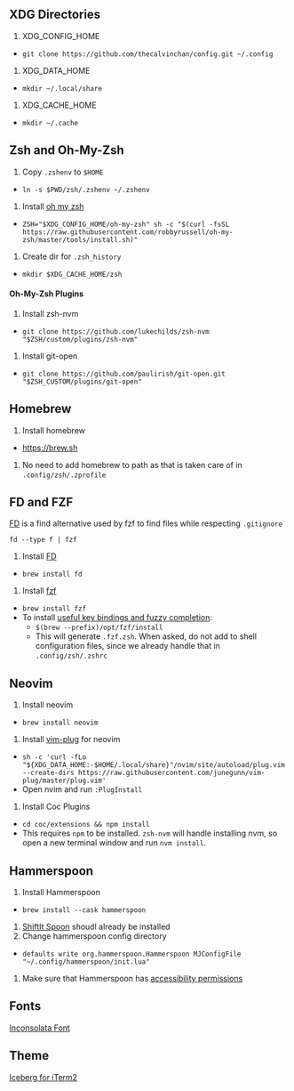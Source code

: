 ## XDG Directories

1. XDG_CONFIG_HOME
  - `git clone https://github.com/thecalvinchan/config.git ~/.config`
1. XDG_DATA_HOME
  - `mkdir ~/.local/share`
1. XDG_CACHE_HOME
  - `mkdir ~/.cache`

## Zsh and Oh-My-Zsh
1. Copy `.zshenv` to `$HOME`
  - `ln -s $PWD/zsh/.zshenv ~/.zshenv`
1. Install [oh my zsh](https://github.com/robbyrussell/oh-my-zsh)
  - `ZSH="$XDG_CONFIG_HOME/oh-my-zsh" sh -c "$(curl -fsSL https://raw.githubusercontent.com/robbyrussell/oh-my-zsh/master/tools/install.sh)"`
1. Create dir for `.zsh_history`
  - `mkdir $XDG_CACHE_HOME/zsh`

#### Oh-My-Zsh Plugins
1. Install zsh-nvm
  - `git clone https://github.com/lukechilds/zsh-nvm "$ZSH/custom/plugins/zsh-nvm"`
1. Install git-open
  - `git clone https://github.com/paulirish/git-open.git "$ZSH_CUSTOM/plugins/git-open"`

## Homebrew
1. Install homebrew
  - https://brew.sh
1. No need to add homebrew to path as that is taken care of in `.config/zsh/.zprofile`

## FD and FZF

[FD](https://github.com/sharkdp/fd) is a find alternative used by fzf to find
files while respecting `.gitignore`

```
fd --type f | fzf
```

1. Install [FD](https://github.com/sharkdp/fd)
  - `brew install fd`
1. Install [fzf](https://github.com/junegunn/fzf)
  - `brew install fzf`
  - To install [useful key bindings and fuzzy completion](https://github.com/junegunn/fzf#key-bindings-for-command-line):
    - `$(brew --prefix)/opt/fzf/install`
    - This will generate `.fzf.zsh`. When asked, do not add to shell configuration files, since we already handle that in `.config/zsh/.zshrc`

## Neovim
1. Install neovim
  - `brew install neovim` 
1. Install [vim-plug](https://github.com/junegunn/vim-plug) for neovim
  - `sh -c 'curl -fLo "${XDG_DATA_HOME:-$HOME/.local/share}"/nvim/site/autoload/plug.vim --create-dirs https://raw.githubusercontent.com/junegunn/vim-plug/master/plug.vim'`
  - Open nvim and run `:PlugInstall`
1. Install Coc Plugins
  - `cd coc/extensions && npm install`
  - This requires `npm` to be installed. `zsh-nvm` will handle installing nvm, so open a new terminal window and run `nvm install`.

## Hammerspoon
1. Install Hammerspoon
  - `brew install --cask hammerspoon`
1. [ShiftIt Spoon](https://github.com/peterklijn/hammerspoon-shiftit) shoudl already be installed
1. Change hammerspoon config directory
  - `defaults write org.hammerspoon.Hammerspoon MJConfigFile "~/.config/hammerspoon/init.lua"`
1. Make sure that Hammerspoon has [accessibility permissions](https://github.com/peterklijn/hammerspoon-shiftit#step-4)

## Fonts

[Inconsolata Font](http://www.levien.com/type/myfonts/inconsolata.html)

## Theme

[Iceberg for iTerm2](https://github.com/Arc0re/Iceberg-iTerm2)
